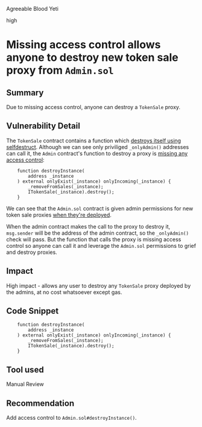 Agreeable Blood Yeti

high

# Missing access control allows anyone to destroy new token sale proxy from `Admin.sol`

## Summary
Due to missing access control, anyone can destroy a `TokenSale` proxy.
## Vulnerability Detail
The `TokenSale` contract contains a function which [destroys itself using selfdestruct](https://github.com/sherlock-audit/2024-03-zap-protocol/blob/c2ad35aa844899fa24f6ed0cbfcf6c7e611b061a/zap-contracts-labs/contracts/TokenSale.sol#L186-L194). Although we can see only priviliged `_onlyAdmin()` addresses can call it, the `Admin` contract's function to destroy a proxy is [missing any access control](https://github.com/sherlock-audit/2024-03-zap-protocol/blob/c2ad35aa844899fa24f6ed0cbfcf6c7e611b061a/zap-contracts-labs/contracts/Admin.sol#L138-L143):

```solidity
    function destroyInstance(
        address _instance
    ) external onlyExist(_instance) onlyIncoming(_instance) {
        _removeFromSales(_instance);
        ITokenSale(_instance).destroy();
    }
```

We can see that the `Admin.sol` contract is given admin permissions for new token sale proxies [when they're deployed](https://github.com/sherlock-audit/2024-03-zap-protocol/blob/c2ad35aa844899fa24f6ed0cbfcf6c7e611b061a/zap-contracts-labs/contracts/Admin.sol#L308). 

When the admin contract makes the call to the proxy to destroy it, `msg.sender` will be the address of the admin contract, so the `_onlyAdmin()` check will pass. But the function that calls the proxy is missing access control so anyone can call it and leverage the `Admin.sol` permissions to grief and destroy proxies.
## Impact
High impact - allows any user to destroy any `TokenSale` proxy deployed by the admins, at no cost whatsoever except gas.
## Code Snippet
```solidity
    function destroyInstance(
        address _instance
    ) external onlyExist(_instance) onlyIncoming(_instance) {
        _removeFromSales(_instance);
        ITokenSale(_instance).destroy();
    }
```
## Tool used
Manual Review
## Recommendation
Add access control to `Admin.sol#destroyInstance()`.